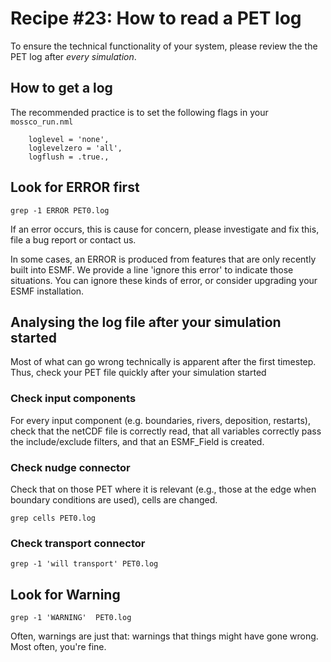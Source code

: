 # Recipe #23: How to read a PET log

To ensure the technical functionality of your system, please review the
the PET log after *every simulation*.

## How to get a log

The recommended practice is to set the following flags in your `mossco_run.nml`

        loglevel = 'none',
        loglevelzero = 'all',
        logflush = .true.,

## Look for ERROR first

    grep -1 ERROR PET0.log

If an error occurs, this is cause for concern, please investigate and fix this, file a
bug report or contact us.

In some cases, an ERROR is produced from features that are only recently built into ESMF.
We provide a line 'ignore this error' to indicate those situations.  You can ignore these
kinds of error, or consider upgrading your ESMF installation.

## Analysing the log file after your simulation started

Most of what can go wrong technically is apparent after the first timestep.  Thus, check
your PET file quickly after your simulation started

### Check input components

For every input component (e.g. boundaries, rivers, deposition, restarts), check that
the netCDF file is correctly read, that all variables correctly pass the include/exclude
filters, and that an ESMF_Field is created.

### Check nudge connector

Check that on those PET where it is relevant (e.g., those at the edge when boundary conditions
are used), cells are changed.

    grep cells PET0.log

### Check transport connector

    grep -1 'will transport' PET0.log

## Look for Warning

    grep -1 'WARNING'  PET0.log

Often, warnings are just that: warnings that things might have gone wrong.  Most often, you're fine.
